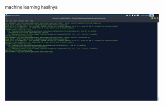 machine learning hasilnya

![alt text](https://github.com/panjisob/pbdata/blob/master/assets/b19.png)
